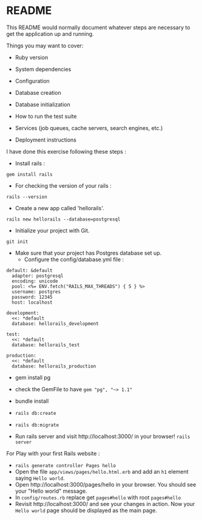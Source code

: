 # README

This README would normally document whatever steps are necessary to get the
application up and running.

Things you may want to cover:

* Ruby version

* System dependencies

* Configuration

* Database creation

* Database initialization

* How to run the test suite

* Services (job queues, cache servers, search engines, etc.)

* Deployment instructions


I have done this exercise following these steps :
- Install rails :
```
gem install rails
```

- For checking the version of your rails :
```
rails --version
```

- Create a new app called 'hellorails'.
```
rails new hellorails --database=postgresql
```

- Initialize your project with Git.
```
git init
```

- Make sure that your project has Postgres database set up.
  - Configure the config/database.yml file :
```
default: &default
  adapter: postgresql
  encoding: unicode
  pool: <%= ENV.fetch("RAILS_MAX_THREADS") { 5 } %>
  username: postgres
  password: 12345
  host: localhost

development:
  <<: *default
  database: hellorails_development

test:
  <<: *default
  database: hellorails_test

production:
  <<: *default
  database: hellorails_production
```

  - gem install pg
  - check the GemFile to have `gem "pg", "~> 1.1"`
  - bundle install
  - `rails db:create`
  - `rails db:migrate`

- Run rails server and visit http://localhost:3000/ in your browser!
`rails server`

For Play with your first Rails website :

- `rails generate controller Pages hello`
- Open the file `app/views/pages/hello.html.erb` and add an `h1` element saying `Hello world`.
- Open http://localhost:3000/pages/hello in your browser. You should see your "Hello world" message.
- In `config/routes.rb` replace get `pages#hello` with root `pages#hello`
- Revisit http://localhost:3000/ and see your changes in action. Now your `Hello world` page should be displayed as the main page.
